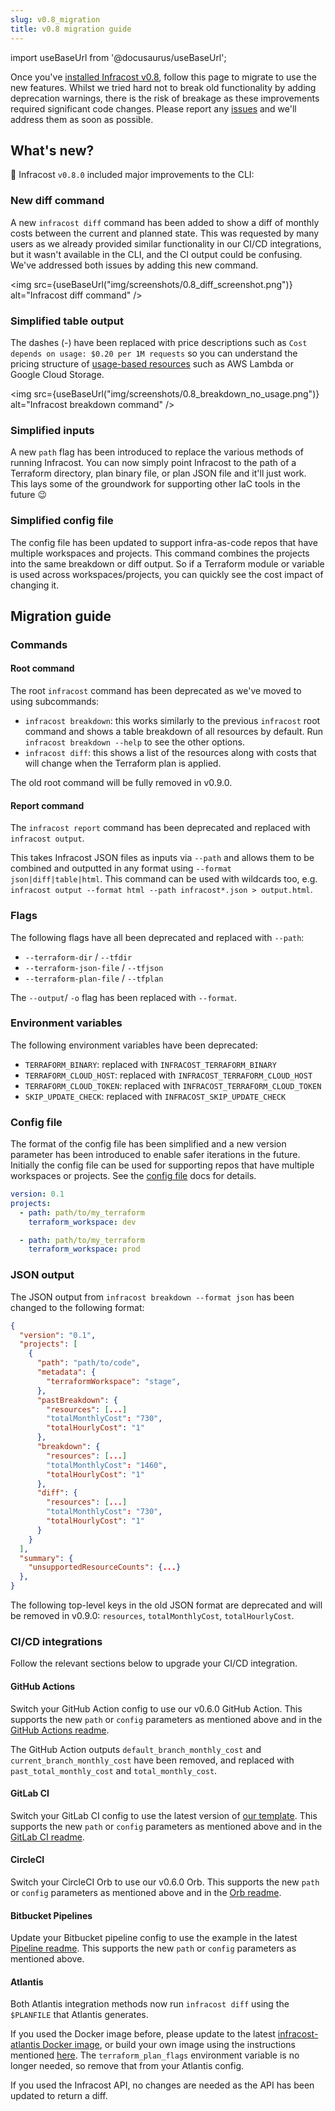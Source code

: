 ```yaml
---
slug: v0.8_migration
title: v0.8 migration guide
---
```


import useBaseUrl from '@docusaurus/useBaseUrl';

Once you've [installed Infracost v0.8](/docs/#1-install-infracost), follow this page to migrate to use the new features. Whilst we tried hard not to break old functionality by adding deprecation warnings, there is the risk of breakage as these improvements required significant code changes. Please report any [issues](https://github.com/infracost/infracost/issues/new) and we'll address them as soon as possible.

## What's new?

🚀 Infracost `v0.8.0` included major improvements to the CLI:

### New diff command

A new `infracost diff` command has been added to show a diff of monthly costs between the current and planned state. This was requested by many users as we already provided similar functionality in our CI/CD integrations, but it wasn't available in the CLI, and the CI output could be confusing. We've addressed both issues by adding this new command.

<img src={useBaseUrl("img/screenshots/0.8_diff_screenshot.png")} alt="Infracost diff command" />

### Simplified table output

The dashes (-) have been replaced with price descriptions such as `Cost depends on usage: $0.20 per 1M requests` so you can understand the pricing structure of [usage-based resources](/docs/usage_based_resources) such as AWS Lambda or Google Cloud Storage.

<img src={useBaseUrl("img/screenshots/0.8_breakdown_no_usage.png")} alt="Infracost breakdown command" />

### Simplified inputs

A new `path` flag has been introduced to replace the various methods of running Infracost. You can now simply point Infracost to the path of a Terraform directory, plan binary file, or plan JSON file and it'll just work. This lays some of the groundwork for supporting other IaC tools in the future 😉

### Simplified config file

The config file has been updated to support infra-as-code repos that have multiple workspaces and projects. This command combines the projects into the same breakdown or diff output. So if a Terraform module or variable is used across workspaces/projects, you can quickly see the cost impact of changing it.

## Migration guide

### Commands

#### Root command

The root `infracost` command has been deprecated as we've moved to using subcommands:
- `infracost breakdown`: this works similarly to the previous `infracost` root command and shows a table breakdown of all resources by default. Run `infracost breakdown --help` to see the other options.
- `infracost diff`: this shows a list of the resources along with costs that will change when the Terraform plan is applied.

The old root command will be fully removed in v0.9.0.

#### Report command

The `infracost report` command has been deprecated and replaced with `infracost output`.

This takes Infracost JSON files as inputs via `--path` and allows them to be combined and outputted in any format using `--format json|diff|table|html`. This command can be used with wildcards too, e.g. `infracost output --format html --path infracost*.json > output.html`.

### Flags

The following flags have all been deprecated and replaced with `--path`:

- `--terraform-dir` / `--tfdir`
- `--terraform-json-file` / `--tfjson`
- `--terraform-plan-file` / `--tfplan`

The `--output`/ `-o` flag has been replaced with `--format`.

### Environment variables

The following environment variables have been deprecated:

- `TERRAFORM_BINARY`: replaced with `INFRACOST_TERRAFORM_BINARY`
- `TERRAFORM_CLOUD_HOST`: replaced with `INFRACOST_TERRAFORM_CLOUD_HOST`
- `TERRAFORM_CLOUD_TOKEN`: replaced with `INFRACOST_TERRAFORM_CLOUD_TOKEN`
- `SKIP_UPDATE_CHECK`: replaced with `INFRACOST_SKIP_UPDATE_CHECK`

### Config file

The format of the config file has been simplified and a new version parameter has been introduced to enable safer iterations in the future. Initially the config file can be used for supporting repos that have multiple workspaces or projects. See the [config file](/docs/multi_project/config_file) docs for details.

```yaml
version: 0.1
projects:
  - path: path/to/my_terraform
    terraform_workspace: dev

  - path: path/to/my_terraform
    terraform_workspace: prod
```

### JSON output

The JSON output from `infracost breakdown --format json` has been changed to the following format:

```json
{
  "version": "0.1",
  "projects": [
    {
      "path": "path/to/code",
      "metadata": {
        "terraformWorkspace": "stage",
      },
      "pastBreakdown": {
        "resources": [...]
        "totalMonthlyCost": "730",
        "totalHourlyCost": "1"
      },
      "breakdown": {
        "resources": [...]
        "totalMonthlyCost": "1460",
        "totalHourlyCost": "1"
      },
      "diff": {
        "resources": [...]
        "totalMonthlyCost": "730",
        "totalHourlyCost": "1"
      }
    }
  ],
  "summary": {
    "unsupportedResourceCounts": {...}
  },
}
```

The following top-level keys in the old JSON format are deprecated and will be removed in v0.9.0: `resources`, `totalMonthlyCost`, `totalHourlyCost`.

### CI/CD integrations

Follow the relevant sections below to upgrade your CI/CD integration.

#### GitHub Actions

Switch your GitHub Action config to use our v0.6.0 GitHub Action. This supports the new `path` or `config` parameters as mentioned above and in the [GitHub Actions readme](https://github.com/infracost/infracost-gh-action).

The GitHub Action outputs `default_branch_monthly_cost` and `current_branch_monthly_cost` have been removed, and replaced with `past_total_monthly_cost` and `total_monthly_cost`.

#### GitLab CI

Switch your GitLab CI config to use the latest version of [our template](https://gitlab.com/infracost/infracost-gitlab-ci/-/blob/master/infracost.yml). This supports the new `path` or `config` parameters as mentioned above and in the [GitLab CI readme](https://gitlab.com/infracost/infracost-gitlab-ci).

#### CircleCI

Switch your CircleCI Orb to use our v0.6.0 Orb. This supports the new `path` or `config` parameters as mentioned above and in the [Orb readme](https://gitlab.com/infracost/infracost-orb).

#### Bitbucket Pipelines

Update your Bitbucket pipeline config to use the example in the latest [Pipeline readme](https://bitbucket.org/infracost/infracost-bitbucket-pipeline/src/master/). This supports the new `path` or `config` parameters as mentioned above.

#### Atlantis

Both Atlantis integration methods now run `infracost diff` using the `$PLANFILE` that Atlantis generates.

If you used the Docker image before, please update to the latest [infracost-atlantis Docker image](https://hub.docker.com/repository/docker/infracost/infracost-atlantis/), or build your own image using the instructions mentioned [here](https://github.com/infracost/infracost-atlantis#1-docker-image). The `terraform_plan_flags` environment variable is no longer needed, so remove that from your Atlantis config.

If you used the Infracost API, no changes are needed as the API has been updated to return a diff.
